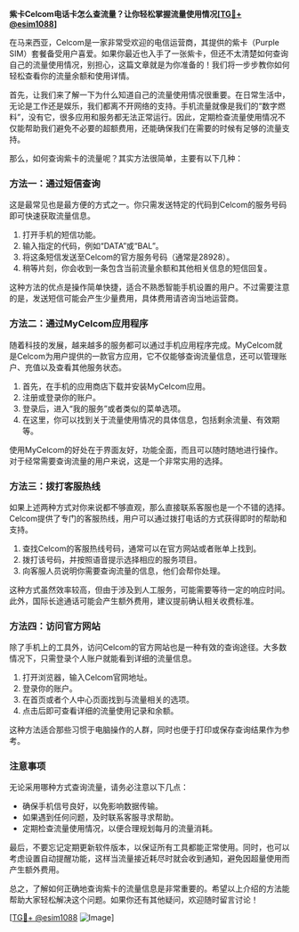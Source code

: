 **紫卡Celcom电话卡怎么查流量？让你轻松掌握流量使用情况[[TG💪+ @esim1088](https://t.me/s/esim1088)]**

在马来西亚，Celcom是一家非常受欢迎的电信运营商，其提供的紫卡（Purple SIM）套餐备受用户喜爱。如果你最近也入手了一张紫卡，但还不太清楚如何查询自己的流量使用情况，别担心，这篇文章就是为你准备的！我们将一步步教你如何轻松查看你的流量余额和使用详情。

首先，让我们来了解一下为什么知道自己的流量使用情况很重要。在日常生活中，无论是工作还是娱乐，我们都离不开网络的支持。手机流量就像是我们的“数字燃料”，没有它，很多应用和服务都无法正常运行。因此，定期检查流量使用情况不仅能帮助我们避免不必要的超额费用，还能确保我们在需要的时候有足够的流量支持。

那么，如何查询紫卡的流量呢？其实方法很简单，主要有以下几种：

### 方法一：通过短信查询

这是最常见也是最方便的方式之一。你只需发送特定的代码到Celcom的服务号码即可快速获取流量信息。

1. 打开手机的短信功能。
2. 输入指定的代码，例如“DATA”或“BAL”。
3. 将这条短信发送至Celcom的官方服务号码（通常是28928）。
4. 稍等片刻，你会收到一条包含当前流量余额和其他相关信息的短信回复。

这种方法的优点是操作简单快捷，适合不熟悉智能手机设置的用户。不过需要注意的是，发送短信可能会产生少量费用，具体费用请咨询当地运营商。

### 方法二：通过MyCelcom应用程序

随着科技的发展，越来越多的服务都可以通过手机应用程序完成。MyCelcom就是Celcom为用户提供的一款官方应用，它不仅能够查询流量信息，还可以管理账户、充值以及查看其他服务状态。

1. 首先，在手机的应用商店下载并安装MyCelcom应用。
2. 注册或登录你的账户。
3. 登录后，进入“我的服务”或者类似的菜单选项。
4. 在这里，你可以找到关于流量使用情况的具体信息，包括剩余流量、有效期等。

使用MyCelcom的好处在于界面友好，功能全面，而且可以随时随地进行操作。对于经常需要查询流量的用户来说，这是一个非常实用的选择。

### 方法三：拨打客服热线

如果上述两种方式对你来说都不够直观，那么直接联系客服也是一个不错的选择。Celcom提供了专门的客服热线，用户可以通过拨打电话的方式获得即时的帮助和支持。

1. 查找Celcom的客服热线号码，通常可以在官方网站或者账单上找到。
2. 拨打该号码，并按照语音提示选择相应的服务项目。
3. 向客服人员说明你需要查询流量的信息，他们会帮你处理。

这种方式虽然效率较高，但由于涉及到人工服务，可能需要等待一定的响应时间。此外，国际长途通话可能会产生额外费用，建议提前确认相关收费标准。

### 方法四：访问官方网站

除了手机上的工具外，访问Celcom的官方网站也是一种有效的查询途径。大多数情况下，只需登录个人账户就能看到详细的流量信息。

1. 打开浏览器，输入Celcom官网地址。
2. 登录你的账户。
3. 在首页或者个人中心页面找到与流量相关的选项。
4. 点击后即可查看详细的流量使用记录和余额。

这种方法适合那些习惯于电脑操作的人群，同时也便于打印或保存查询结果作为参考。

### 注意事项

无论采用哪种方式查询流量，请务必注意以下几点：

- 确保手机信号良好，以免影响数据传输。
- 如果遇到任何问题，及时联系客服寻求帮助。
- 定期检查流量使用情况，以便合理规划每月的流量消耗。

最后，不要忘记定期更新软件版本，以保证所有工具都能正常使用。同时，也可以考虑设置自动提醒功能，这样当流量接近耗尽时就会收到通知，避免因超量使用而产生额外费用。

总之，了解如何正确地查询紫卡的流量信息是非常重要的。希望以上介绍的方法能帮助大家轻松解决这个问题。如果你还有其他疑问，欢迎随时留言讨论！

[[TG💪+ @esim1088](https://t.me/s/esim1088) ![Image](https://i.postimg.cc/4NQfJmqS/Snipaste-2025-05-13-00-14-12.png)]